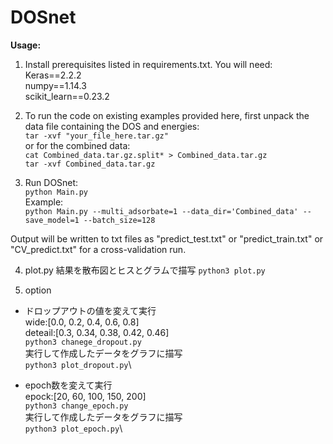 # DOSnet


**Usage:**

1. Install prerequisites listed in requirements.txt. You will need: \
Keras==2.2.2 \
numpy==1.14.3 \
scikit_learn==0.23.2

2. To run the code on existing examples provided here, first unpack the data file containing the DOS and energies: \
`tar -xvf "your_file_here.tar.gz"` \
or for the combined data: \
`cat Combined_data.tar.gz.split* > Combined_data.tar.gz` \
`tar -xvf Combined_data.tar.gz`

3. Run DOSnet: \
`python Main.py` \
Example: \
`python Main.py --multi_adsorbate=1 --data_dir='Combined_data' --save_model=1 --batch_size=128`

Output will be written to txt files as "predict_test.txt" or "predict_train.txt" or "CV_predict.txt" for a cross-validation run.

4. plot.py
結果を散布図とヒスとグラムで描写
`python3 plot.py`


5. option

- ドロップアウトの値を変えて実行\
wide:[0.0, 0.2, 0.4, 0.6, 0.8]\
deteail:[0.3, 0.34, 0.38, 0.42, 0.46]\
`python3 chanege_dropout.py`\
実行して作成したデータをグラフに描写\
`python3 plot_dropout.py`\

- epoch数を変えて実行\
epock:[20, 60, 100, 150, 200]\
`python3 change_epoch.py`\
実行して作成したデータをグラフに描写\
`python3 plot_epoch.py`\



